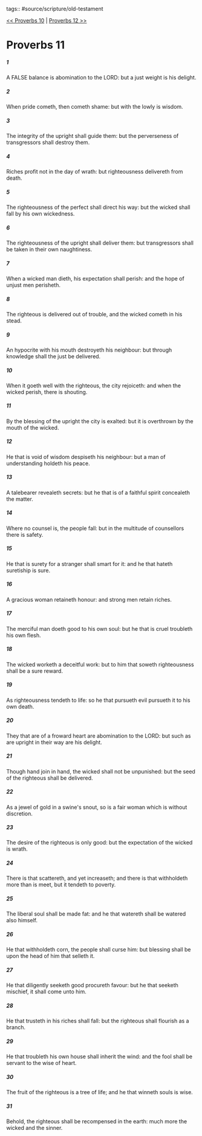 tags:: #source/scripture/old-testament

[<< Proverbs 10](/old-testament/20_Proverbs/Proverbs_10.md) | [Proverbs 12 >>](/old-testament/20_Proverbs/Proverbs_12.md)

# Proverbs 11

##### 1

A FALSE balance is abomination to the LORD: but a just weight is his delight.

##### 2

When pride cometh, then cometh shame: but with the lowly is wisdom.

##### 3

The integrity of the upright shall guide them: but the perverseness of transgressors shall destroy them.

##### 4

Riches profit not in the day of wrath: but righteousness delivereth from death.

##### 5

The righteousness of the perfect shall direct his way: but the wicked shall fall by his own wickedness.

##### 6

The righteousness of the upright shall deliver them: but transgressors shall be taken in their own naughtiness.

##### 7

When a wicked man dieth, his expectation shall perish: and the hope of unjust men perisheth.

##### 8

The righteous is delivered out of trouble, and the wicked cometh in his stead.

##### 9

An hypocrite with his mouth destroyeth his neighbour: but through knowledge shall the just be delivered.

##### 10

When it goeth well with the righteous, the city rejoiceth: and when the wicked perish, there is shouting.

##### 11

By the blessing of the upright the city is exalted: but it is overthrown by the mouth of the wicked.

##### 12

He that is void of wisdom despiseth his neighbour: but a man of understanding holdeth his peace.

##### 13

A talebearer revealeth secrets: but he that is of a faithful spirit concealeth the matter.

##### 14

Where no counsel is, the people fall: but in the multitude of counsellors there is safety.

##### 15

He that is surety for a stranger shall smart for it: and he that hateth suretiship is sure.

##### 16

A gracious woman retaineth honour: and strong men retain riches.

##### 17

The merciful man doeth good to his own soul: but he that is cruel troubleth his own flesh.

##### 18

The wicked worketh a deceitful work: but to him that soweth righteousness shall be a sure reward.

##### 19

As righteousness tendeth to life: so he that pursueth evil pursueth it to his own death.

##### 20

They that are of a froward heart are abomination to the LORD: but such as are upright in their way are his delight.

##### 21

Though hand join in hand, the wicked shall not be unpunished: but the seed of the righteous shall be delivered.

##### 22

As a jewel of gold in a swine's snout, so is a fair woman which is without discretion.

##### 23

The desire of the righteous is only good: but the expectation of the wicked is wrath.

##### 24

There is that scattereth, and yet increaseth; and there is that withholdeth more than is meet, but it tendeth to poverty.

##### 25

The liberal soul shall be made fat: and he that watereth shall be watered also himself.

##### 26

He that withholdeth corn, the people shall curse him: but blessing shall be upon the head of him that selleth it.

##### 27

He that diligently seeketh good procureth favour: but he that seeketh mischief, it shall come unto him.

##### 28

He that trusteth in his riches shall fall: but the righteous shall flourish as a branch.

##### 29

He that troubleth his own house shall inherit the wind: and the fool shall be servant to the wise of heart.

##### 30

The fruit of the righteous is a tree of life; and he that winneth souls is wise.

##### 31

Behold, the righteous shall be recompensed in the earth: much more the wicked and the sinner.
